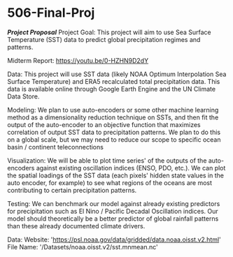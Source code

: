# 506-Final-Proj
***Project Proposal***
Project Goal:
This project will aim to use Sea Surface Temperature (SST) data to predict global precipitation regimes and patterns.

Midterm Report:
https://youtu.be/0-HZHN9D2dY

Data:
This project will use SST data (likely NOAA Optimum Interpolation Sea Surface Temperature) and ERA5 recalculated total precipitation data. This data is available online through Google Earth Engine and the UN Climate Data Store. 

Modeling:
We plan to use auto-encoders or some other machine learning method as a dimensionality reduction technique on SSTs, and then fit the output of the auto-encoder to an objective function that maximizes correlation of output SST data to precipitation patterns. We plan to do this on a global scale, but we may need to reduce our scope to specific ocean basin / continent teleconnections

Visualization:
We will be able to plot time series' of the outputs of the auto-encoders against existing oscillation indices (ENSO, PDO, etc.). We can plot the spatial loadings of the SST data (each pixels' hidden state values in the auto encoder, for example) to see what regions of the oceans are most contributing to certain precipitation patterns. 

Testing:
We can benchmark our model against already existing predictors for precipitation such as El Nino / Pacific Decadal Oscillation indices. Our model should theoretically be a better predictor of global rainfall patterns than these already documented climate drivers.

Data:
Website: 'https://psl.noaa.gov/data/gridded/data.noaa.oisst.v2.html'
File Name: '/Datasets/noaa.oisst.v2/sst.mnmean.nc'
